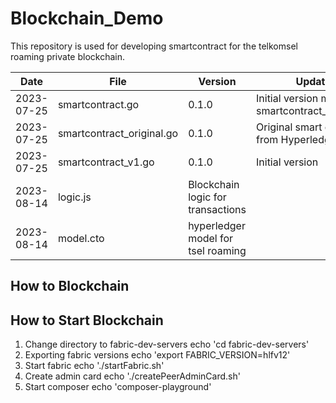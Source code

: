 # Blockchain_Demo
This repository is used for developing smartcontract for the telkomsel roaming private blockchain.

|Date|File|Version|Updates|
|----|----|-------|-------|
|2023-07-25|smartcontract.go|0.1.0|Initial version merge with smartcontract_original.go|
|2023-07-25|smartcontract_original.go|0.1.0|Original smart contract from Hyperledger|
|2023-07-25|smartcontract_v1.go|0.1.0|Initial version|
|2023-08-14|logic.js|Blockchain logic for transactions|
|2023-08-14|model.cto|hyperledger model for tsel roaming|

## How to Blockchain

## How to Start Blockchain
1. Change directory to fabric-dev-servers
echo 'cd fabric-dev-servers'
2. Exporting fabric versions
echo 'export FABRIC_VERSION=hlfv12'
3. Start fabric
echo './startFabric.sh'
4. Create admin card
echo './createPeerAdminCard.sh'
5. Start composer
echo 'composer-playground' 
